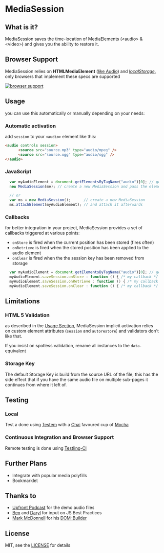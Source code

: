 # MediaSession

## What is it?
MediaSession saves the time-location of MediaElements (&lt;audio&gt; & &lt;video&gt;) and gives you the ability to restore it.

## Browser Support
MediaSession relies on **HTMLMediaElement** ([like Audio][canIuseAudio]) and [*localStorage*][canIuseStorage], only browsers that implement these specs are supported

[![browser support](http://ci.testling.com/jcsrb/mocha-testling-ci-example.png)](http://ci.testling.com/jcsrb/mocha-testling-ci-example)

## Usage

you can use this automatically or manually depending  on your needs:

### Automatic activation
add `session` to your `<audio>` element like this:

```html
<audio controls session>
      <source src="source.mp3" type="audio/mpeg" />
      <source src="source.ogg" type="audio/ogg" />
</audio>
```

### JavaScript

```javascript
  var myAudioElement = document.getElementsByTagName("audio")[0]; // get your audio element
  new MediaSession(me); // create a new MediaSession and pass the element to the constructor
  
  // or  
  var ms = new MediaSession();      // create a new MediaSession 
  ms.attachElement(myAudioElement); // and attach it afterwards
```
### Callbacks
for better integration in your project, MediaSession provides a set of callbacks triggered at various points:

* `onStore` is fired when the current position has been stored (fires often)
* `onRetrieve` is fired when the stored position has been applied to the audio element
* `onClear` is fired when the the session key has been removed from storage

```javascript
  var myAudioElement = document.getElementsByTagName("audio")[0]; // get your audio element  
  myAudioElement.saveSession.onStore : function () { /* my callback */ }; 
  myAudioElement.saveSession.onRetrieve : function () { /* my callback */ }; 
  myAudioElement.saveSession.onClear : function () { /* my callback */ }; 
```
## Limitations

### HTML 5 Validation
as described in the [Usage Section](#usage), MediaSession implicit activation relies on custom element attributes  (`session` and `autorestore`) and validators don't like that.

If you insist on spotless validation, rename all instances to  the `data-` equivalent

### Storage Key
The default Storage Key is build from the source URL of the file, this has the side effect that if you have the same audio file on multiple sub-pages it continues from where it left of.


## Testing
### Local
Test a done using [Testem][testem] with a [Chai][chai] favoured cup of [Mocha][mocha] 
### Continuous Integration and Browser Support
Remote testing is done using [Testling-CI][testling]

## Further Plans
* Integrate with popular media polyfills
* Bookmarklet

## Thanks to
* [Upfront Podcast][upfront] for the demo audio files
* [Ben][ben] and [Daryl][daryl] for input on JS Best Practices
* [Mark McDonnell][integralist] for his [DOM-Builder][domb]

## License
MIT, see the [LICENSE](LICENSE) for details



[canIuseAudio]: http://caniuse.com/audio
[canIuseStorage]: http://caniuse.com/namevalue-storage
[upfront]: http://upfrontpodcast.com
[ben]: https://github.com/benhowdle89
[daryl]: https://github.com/daryl
[integralist]: https://github.com/Integralist
[domb]: https://github.com/Integralist/DOM-Builder
[testem]: https://github.com/airportyh/testem
[mocha]: http://visionmedia.github.com/mocha/
[chai]: http://chaijs.com/
[testling]: https://ci.testling.com/
